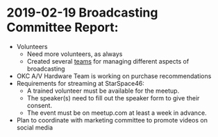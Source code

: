 # 2019-02-19 Broadcasting Committee Report:

* Volunteers
  * Need more volunteers, as always
  * Created several [teams](https://github.com/techlahoma/broadcasting/blob/master/teams.md) for managing different aspects of broadcasting
* OKC A/V Hardware Team is working on purchase recommendations
* Requirements for streaming at StarSpace46:
  * A trained volunteer must be available for the meetup.
  * The speaker(s) need to fill out the speaker form to give their consent.
  * The event must be on meetup.com at least a week in advance.
* Plan to coordinate with marketing committee to promote videos on social media
